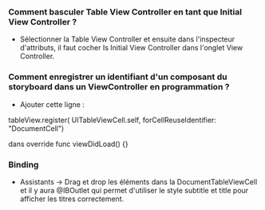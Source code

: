 
### Comment basculer Table View Controller en tant que Initial View Controller ?

- Sélectionner la Table View Controller et ensuite dans l'inspecteur d'attributs, il faut cocher Is Initial View Controller dans l'onglet View Controller.

### Comment enregistrer un identifiant d'un composant du storyboard dans un ViewController en programmation ?

- Ajouter cette ligne :

tableView.register( UITableViewCell.self, forCellReuseIdentifier: "DocumentCell")

dans override func viewDidLoad() {}

### Binding

- Assistants -> Drag et drop les éléments dans la DocumentTableViewCell et il y aura @IBOutlet qui permet d'utiliser le style subtitle et title pour afficher les titres correctement.


